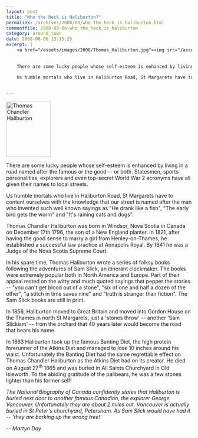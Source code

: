 ```yaml
---
layout: post
title: "Who the Heck is Haliburton?"
permalink: /archives/2008/08/who_the_heck_is_haliburton.html
commentfile: 2008-08-06-who_the_heck_is_haliburton
category: around_town
date: 2008-08-06 15:15:25
excerpt: |
    <a href="/assets/images/2008/Thomas_Haliburton.jpg"><img src="/assets/images/2008/Thomas_Haliburton-thumb.jpg" width="121" height="150" alt="Thomas Chandler Haliburton" class="photo right" /></a>
    
    
    There are some lucky people whose self-esteem is enhanced by living in a road named after the famous or the good -- or both. Statesmen, sports personalities, explorers and even top-secret World War 2 acronyms have all given their names to local streets.
    
    Us humble mortals who live in Haliburton Road, St Margarets have to content ourselves with the knowledge that our street is named after the man who invented such well known sayings as "He drank like a fish", "The early bird gets the worm" and "It's raining cats and dogs".
    

---
```


<a href="/assets/images/2008/Thomas_Haliburton.jpg"><img src="/assets/images/2008/Thomas_Haliburton-thumb.jpg" width="121" height="150" alt="Thomas Chandler Haliburton" class="photo right" /></a>

There are some lucky people whose self-esteem is enhanced by living in a road named after the famous or the good -- or both. Statesmen, sports personalities, explorers and even top-secret World War 2 acronyms have all given their names to local streets.

Us humble mortals who live in Haliburton Road, St Margarets have to content ourselves with the knowledge that our street is named after the man who invented such well known sayings as "He drank like a fish", "The early bird gets the worm" and "It's raining cats and dogs".

Thomas Chandler Haliburton was born in Windsor, Nova Scotia in Canada on December 17th 1796, the son of a New England planter. In 1821, after having the good sense to marry a girl from Henley-on-Thames, he established a successful law practice at Annapolis Royal. By 1841 he was a Judge of the Nova Scotia Supreme Court.

In his spare time, Thomas Haliburton wrote a series of folksy books following the adventures of Sam Slick, an itinerant clockmaker. The books were extremely popular both in North America and Europe. Part of their appeal rested on the witty and much quoted sayings that pepper the stories -- "you can't get blood out of a stone", "six of one and half a dozen of the other", "a stitch in time saves nine" and "truth is stranger than fiction". The Sam Slick books are still in print.

In 1856, Haliburton moved to Great Britain and moved into Gordon House on the Thames in north St Margarets, just a 'stones throw' -- another 'Sam Slickism' -- from the orchard that 40 years later would become the road that bears his name.

In 1863 Haliburton took up the famous Banting Diet, the high protein forerunner of the Atkins Diet and managed to lose 10 inches around his waist. Unfortunately the Banting Diet had the same regrettable effect on Thomas Chandler Haliburton as the Atkins Diet had on its creator. He died on August 27<sup>th</sup> 1865 and was buried in All Saints Churchyard in Old Isleworth. To the abiding gratitude of the pallbears, he was a few stones lighter than his former self!

<em>The National Biography of Canada confidently states that
Haliburton is buried next door to another famous Canadian, the explorer George Vancouver. Unfortunately they are about 2 miles out. Vancouver is actually buried in St Peter's churchyard, Petersham. As Sam Slick would have had it -- 'they are barking up the wrong tree!'</em>

<cite>-- Martyn Day</cite>
